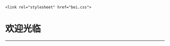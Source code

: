 <!DOCTYPE html>
<html lang="en">
<head>
    <meta charset="UTF-8">
    <meta name="viewport" content="width=device-width, initial-scale=1.0">
    
    <link rel="stylesheet" href="bei.css">
</head>
<body>
    <h1>欢迎光临</h1>
    <hr>
</body>
</html>
